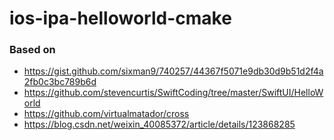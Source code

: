 ios-ipa-helloworld-cmake
====================
### Based on
- https://gist.github.com/sixman9/740257/44367f5071e9db30d9b51d2f4a2fb0c3bc789b6d
- https://github.com/stevencurtis/SwiftCoding/tree/master/SwiftUI/HelloWorld
- https://github.com/virtualmatador/cross
- https://blog.csdn.net/weixin_40085372/article/details/123868285
